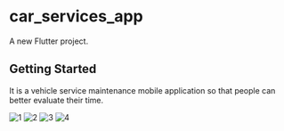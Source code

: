 # car_services_app

A new Flutter project.

## Getting Started
It is a vehicle service maintenance mobile application so that people can better evaluate their time.


![1](https://user-images.githubusercontent.com/81584567/151329296-ed866c17-592d-4b46-8a4d-6d1740d89586.png)
![2](https://user-images.githubusercontent.com/81584567/151329312-d0c55cb6-faf0-46f2-a32b-34066cded6dc.png)
![3](https://user-images.githubusercontent.com/81584567/151329325-04b040a0-c9a6-4da0-91d4-9af0cda11cb3.png)
![4](https://user-images.githubusercontent.com/81584567/151329332-dda5894d-04bc-49dc-87be-de68dfe2fdc7.png)
